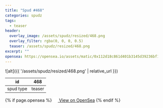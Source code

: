 ```yaml
---
title: "Spud #468"
categories: spudz
tags:
  - teaser
header:
  overlay_image: /assets/spudz/resized/468.png
  overlay_filter: rgba(0, 0, 0, 0.5)
  teaser: /assets/spudz/resized/468.png
excerpt: ""
opensea: https://opensea.io/assets/matic/0x112d18c861d401b3145d39236bf149f01e18beed/468
---
```

![alt]({{ '/assets/spudz/resized/468.png' | relative_url }})

| id | 468 |
|-|-|
| spud type | teaser |

{% if page.opensea %}
<a href="{{page.opensea}}" class="btn btn--info" onclick="window.open(this.href, '_blank'); return false;"><img src="/assets/images/opensea.svg" width="16px"><span>  View on OpenSea</span></a>
{% endif %}
